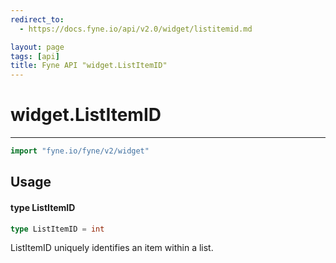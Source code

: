 ```yaml
---
redirect_to:
  - https://docs.fyne.io/api/v2.0/widget/listitemid.md

layout: page
tags: [api]
title: Fyne API "widget.ListItemID"
---
```



# widget.ListItemID
---
```go
import "fyne.io/fyne/v2/widget"
```

## Usage

#### type ListItemID

```go
type ListItemID = int
```

ListItemID uniquely identifies an item within a list.
